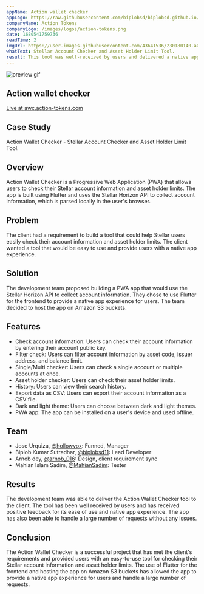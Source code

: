 ```yaml
---
appName: Action wallet checker
appLogo: https://raw.githubusercontent.com/biplobsd/biplobsd.github.io/data/images/awc-logo.png
companyName: Action Tokens
companyLogo: /images/logos/action-tokens.png
date: 1680541759736
readTime: 2
imgUrl: https://user-images.githubusercontent.com/43641536/230180140-a0552cd5-3823-409e-92a9-fe33d5082d13.gif
whatText: Stellar Account Checker and Asset Holder Limit Tool.
result: This tool was well-received by users and delivered a native app experience, meeting the client's requirements.
---
```


![preview gif](https://user-images.githubusercontent.com/43641536/230180140-a0552cd5-3823-409e-92a9-fe33d5082d13.gif)

## Action wallet checker

<a href="https://awc.action-tokens.com" target="_blank">Live at awc.action-tokens.com</a>

## Case Study

Action Wallet Checker - Stellar Account Checker and Asset Holder Limit Tool.

## Overview

Action Wallet Checker is a Progressive Web Application (PWA) that allows users to check their Stellar account information and asset holder limits. The app is built using Flutter and uses the Stellar Horizon API to collect account information, which is parsed locally in the user's browser.

## Problem

The client had a requirement to build a tool that could help Stellar users easily check their account information and asset holder limits. The client wanted a tool that would be easy to use and provide users with a native app experience.

## Solution

The development team proposed building a PWA app that would use the Stellar Horizon API to collect account information. They chose to use Flutter for the frontend to provide a native app experience for users. The team decided to host the app on Amazon S3 buckets.

## Features

- Check account information: Users can check their account information by entering their account public key.
- Filter check: Users can filter account information by asset code, issuer address, and balance limit.
- Single/Multi checker: Users can check a single account or multiple accounts at once.
- Asset holder checker: Users can check their asset holder limits.
- History: Users can view their search history.
- Export data as CSV: Users can export their account information as a CSV file.
- Dark and light theme: Users can choose between dark and light themes.
- PWA app: The app can be installed on a user's device and used offline.

## Team

- Jose Urquiza, <a href='https://twitter.com/@hollowvox'>@hollowvox</a>: Funned, Manager
- Biplob Kumar Sutradhar, <a href='https://twitter.com/@biplobsd11'>@biplobsd11</a>: Lead Developer
- Arnob dey, <a href='https://twitter.com/@arnob_016'>@arnob_016</a>: Design, client requirement sync
- Mahian Islam Sadim, <a href='https://github.com/MahianSadim'>@MahianSadim</a>: Tester

## Results

The development team was able to deliver the Action Wallet Checker tool to the client. The tool has been well received by users and has received positive feedback for its ease of use and native app experience. The app has also been able to handle a large number of requests without any issues.

## Conclusion

The Action Wallet Checker is a successful project that has met the client's requirements and provided users with an easy-to-use tool for checking their Stellar account information and asset holder limits. The use of Flutter for the frontend and hosting the app on Amazon S3 buckets has allowed the app to provide a native app experience for users and handle a large number of requests.
